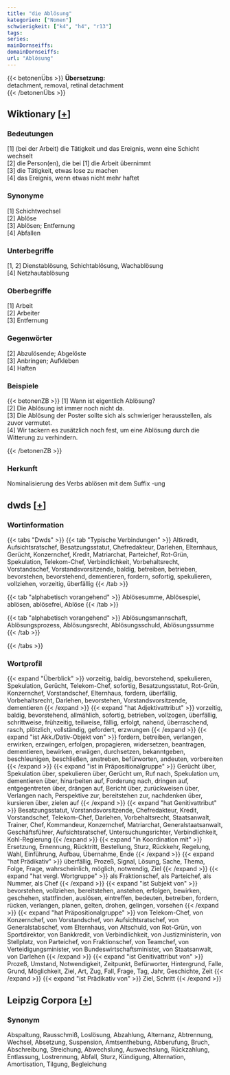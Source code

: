 ```yaml
---
title: "die Ablösung"
kategorien: ["Nomen"]
schwierigkeit: ["k4", "h4", "r13"]
tags:
series:
mainDornseiffs:
domainDornseiffs:
url: "Ablösung"
---
```


{{< betonenÜbs >}}
**Übersetzung:**  
detachment, removal, retinal detachment  
{{< /betonenÜbs >}}

## Wiktionary [[+](https://de.wiktionary.org/wiki/Ablösung)]

### Bedeutungen
[1] (bei der Arbeit) die Tätigkeit und das Ereignis, wenn eine Schicht wechselt  
[2] die Person(en), die bei [1] die Arbeit übernimmt  
[3] die Tätigkeit, etwas lose zu machen  
[4] das Ereignis, wenn etwas nicht mehr haftet  

### Synonyme
[1] Schichtwechsel  
[2] Ablöse  
[3] Ablösen; Entfernung  
[4] Abfallen  

### Unterbegriffe
[1, 2] Dienstablösung, Schichtablösung, Wachablösung  
[4] Netzhautablösung  

### Oberbegriffe
[1] Arbeit  
[2] Arbeiter  
[3] Entfernung  

### Gegenwörter
[2] Abzulösende; Abgelöste  
[3] Anbringen; Aufkleben  
[4] Haften  

### Beispiele
{{< betonenZB >}}
[1] Wann ist eigentlich Ablösung?  
[2] Die Ablösung ist immer noch nicht da.  
[3] Die Ablösung der Poster sollte sich als schwieriger herausstellen, als zuvor vermutet.  
[4] Wir tackern es zusätzlich noch fest, um eine Ablösung durch die Witterung zu verhindern.  

{{< /betonenZB >}}
### Herkunft
Nominalisierung des Verbs ablösen mit dem Suffix -ung  



## dwds [[+](https://www.dwds.de/wb/Ablösung)]

### Wortinformation
{{< tabs "Dwds" >}}
{{< tab "Typische Verbindungen" >}}
Altkredit, Aufsichtsratschef, Besatzungsstatut, Chefredakteur, Darlehen, Elternhaus, Gerücht, Konzernchef, Kredit, Matriarchat, Parteichef, Rot-Grün, Spekulation, Telekom-Chef, Verbindlichkeit, Vorbehaltsrecht, Vorstandschef, Vorstandsvorsitzende, baldig, betreiben, betrieben, bevorstehen, bevorstehend, dementieren, fordern, sofortig, spekulieren, vollziehen, vorzeitig, überfällig
{{< /tab >}}

{{< tab "alphabetisch vorangehend" >}}
Ablösesumme, Ablösespiel, ablösen, ablösefrei, Ablöse
{{< /tab >}}

{{< tab "alphabetisch vorangehend" >}}
Ablösungsmannschaft, Ablösungsprozess, Ablösungsrecht, Ablösungsschuld, Ablösungssumme
{{< /tab >}}

{{< /tabs >}}

### Wortprofil
{{< expand "Überblick" >}} vorzeitig, baldig, bevorstehend, spekulieren, Spekulation, Gerücht, Telekom-Chef, sofortig, Besatzungsstatut, Rot-Grün, Konzernchef, Vorstandschef, Elternhaus, fordern, überfällig, Vorbehaltsrecht, Darlehen, bevorstehen, Vorstandsvorsitzende, dementieren {{< /expand >}}
{{< expand "hat Adjektivattribut" >}} vorzeitig, baldig, bevorstehend, allmählich, sofortig, betrieben, vollzogen, überfällig, schrittweise, frühzeitig, teilweise, fällig, erfolgt, nahend, überraschend, rasch, plötzlich, vollständig, gefordert, erzwungen {{< /expand >}}
{{< expand "ist Akk./Dativ-Objekt von" >}} fordern, betreiben, verlangen, erwirken, erzwingen, erfolgen, propagieren, widersetzen, beantragen, dementieren, bewirken, erwägen, durchsetzen, bekanntgeben, beschleunigen, beschließen, anstreben, befürworten, andeuten, vorbereiten {{< /expand >}}
{{< expand "ist in Präpositionalgruppe" >}} Gerücht über, Spekulation über, spekulieren über, Gerücht um, Ruf nach, Spekulation um, dementieren über, hinarbeiten auf, Forderung nach, dringen auf, entgegentreten über, drängen auf, Bericht über, zurückweisen über, Verlangen nach, Perspektive zur, bereitstehen zur, nachdenken über, kursieren über, zielen auf {{< /expand >}}
{{< expand "hat Genitivattribut" >}} Besatzungsstatut, Vorstandsvorsitzende, Chefredakteur, Kredit, Vorstandschef, Telekom-Chef, Darlehen, Vorbehaltsrecht, Staatsanwalt, Trainer, Chef, Kommandeur, Konzernchef, Matriarchat, Generalstaatsanwalt, Geschäftsführer, Aufsichtsratschef, Untersuchungsrichter, Verbindlichkeit, Kohl-Regierung {{< /expand >}}
{{< expand "in Koordination mit" >}} Ersetzung, Ernennung, Rücktritt, Bestellung, Sturz, Rückkehr, Regelung, Wahl, Einführung, Aufbau, Übernahme, Ende {{< /expand >}}
{{< expand "hat Prädikativ" >}} überfällig, Prozeß, Signal, Lösung, Sache, Thema, Folge, Frage, wahrscheinlich, möglich, notwendig, Ziel {{< /expand >}}
{{< expand "hat vergl. Wortgruppe" >}} als Fraktionschef, als Parteichef, als Nummer, als Chef {{< /expand >}}
{{< expand "ist Subjekt von" >}} bevorstehen, vollziehen, bereitstehen, anstehen, erfolgen, bewirken, geschehen, stattfinden, auslösen, eintreffen, bedeuten, betreiben, fordern, rücken, verlangen, planen, gelten, drohen, gelingen, vorsehen {{< /expand >}}
{{< expand "hat Präpositionalgruppe" >}} von Telekom-Chef, von Konzernchef, von Vorstandschef, von Aufsichtsratschef, von Generalstabschef, vom Elternhaus, von Altschuld, von Rot-Grün, von Sportdirektor, von Bankkredit, von Verbindlichkeit, von Justizministerin, von Stellplatz, von Parteichef, von Fraktionschef, von Teamchef, von Verteidigungsminister, von Bundeswirtschaftsminister, von Staatsanwalt, von Darlehen {{< /expand >}}
{{< expand "ist Genitivattribut von" >}} Prozeß, Umstand, Notwendigkeit, Zeitpunkt, Befürworter, Hintergrund, Falle, Grund, Möglichkeit, Ziel, Art, Zug, Fall, Frage, Tag, Jahr, Geschichte, Zeit {{< /expand >}}
{{< expand "ist Prädikativ von" >}} Ziel, Schritt {{< /expand >}}

## Leipzig Corpora [[+](https://corpora.uni-leipzig.de/en/res?word=Ablösung&corpusId=deu_newscrawl-public_2018)]


### Synonym
Abspaltung, Rausschmiß, Loslösung, Abzahlung, Alternanz, Abtrennung, Wechsel, Absetzung, Suspension, Amtsenthebung, Abberufung, Bruch, Abschreibung, Streichung, Abwechslung, Auswechslung, Rückzahlung, Entlassung, Lostrennung, Abfall, Sturz, Kündigung, Alternation, Amortisation, Tilgung, Begleichung

